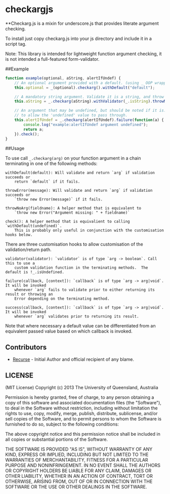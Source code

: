 checkargjs
==========

**Checkarg.js is a mixin for underscore.js that provides literate argument checking.

To install just copy checkarg.js into your js directory and include it in a script tag.

Note: This library is intended for lightweight function argument checking, it is not intended
a full-featured form-validator.

##Example

```javascript
function example(optional, aString, alertIfUndef) {
    // An optional argument provided with a default. (using _ OOP wrapper)
    this.optional = _(optional).checkarg().withDefault("default");

    // A mandatory string argument. Validate it is a string, and throw an error if it isn't.
    this.aString = _.checkarg(aString).withValidator(_.isString).throwNoArg("aString");

    // An argument that may be undefined, but should be noted if it is. Note the use of check()
    // to allow the 'undefined' value to pass through.
    this.alertIfUndef = _.checkarg(alertIfUndef).failure(function(a) {
        console.log("example:alertIfUndef argument undefined");
        return a;
    }).check();
}
```

##Usage

To use call `_.checkarg(arg)` on your function argument in a chain terminating in one
of the following methods:

    withDefault(default): Will validate and return `arg` if validation succeeds or
        return `default` if it fails.

    throwError(message): Will validate and return `arg` if validation succeeds or 
        `throw new Error(message)` if it fails.

    throwNoArg(fieldname): A helper method that is equivalent to 
        `throw new Error("Argument missing: " + fieldname)`

    check(): A helper method that is equivalient to calling `withDefault(undefined)`.
        This is probably only useful in conjunction with the customisation hooks below.

There are three customisation hooks to allow customisation of the validation/return path.

    validator(validator): `validator` is of type `arg -> boolean`. Call this to use a
        custom validation function in the terminating methods.  The default is !_.isUndefined.

    failure(callback, [context]): `callback` is of type `arg -> arg|void`. It will be invoked
        whenever `arg` fails to validate prior to either returning its result or throwing an
        Error depending on the terminating method.

    success(callback, [context]): `callback` is of type `arg -> arg|void`. It will be invoked
        whenever `arg` validates prior to returning its result.

Note that where necessary a default value can be differentiated from an equivalent passed value
based on which callback is invoked.

## Contributors
 - [Recurse](http://github.com/recurse) - Initial Author and official recipient of any blame.

## LICENSE

(MIT License)
Copyright (c) 2013 The University of Queensland, Australia

Permission is hereby granted, free of charge, to any person obtaining
a copy of this software and associated documentation files (the
"Software"), to deal in the Software without restriction, including
without limitation the rights to use, copy, modify, merge, publish,
distribute, sublicense, and/or sell copies of the Software, and to
permit persons to whom the Software is furnished to do so, subject to
the following conditions:

The above copyright notice and this permission notice shall be
included in all copies or substantial portions of the Software.

THE SOFTWARE IS PROVIDED "AS IS", WITHOUT WARRANTY OF ANY KIND,
EXPRESS OR IMPLIED, INCLUDING BUT NOT LIMITED TO THE WARRANTIES OF
MERCHANTABILITY, FITNESS FOR A PARTICULAR PURPOSE AND
NONINFRINGEMENT. IN NO EVENT SHALL THE AUTHORS OR COPYRIGHT HOLDERS BE
LIABLE FOR ANY CLAIM, DAMAGES OR OTHER LIABILITY, WHETHER IN AN ACTION
OF CONTRACT, TORT OR OTHERWISE, ARISING FROM, OUT OF OR IN CONNECTION
WITH THE SOFTWARE OR THE USE OR OTHER DEALINGS IN THE SOFTWARE.
